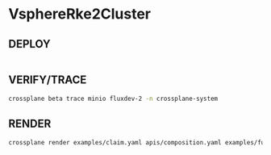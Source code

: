 # VsphereRke2Cluster

## DEPLOY

```bash

```


## VERIFY/TRACE

```bash
crossplane beta trace minio fluxdev-2 -n crossplane-system
```

## RENDER

```bash
crossplane render examples/claim.yaml apis/composition.yaml examples/functions.yaml
```